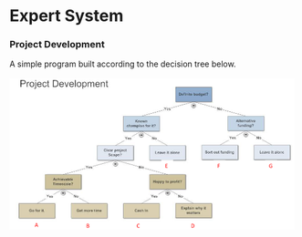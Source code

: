 # Expert System
### Project Development
A simple program built according to the decision tree below. <br/><br/>
<img src="img/projdev_dt.PNG" width=500>
